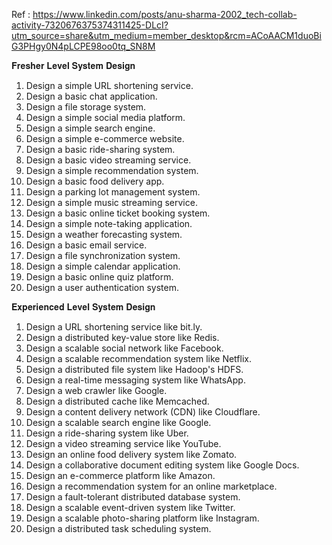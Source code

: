 Ref : https://www.linkedin.com/posts/anu-sharma-2002_tech-collab-activity-7320676375374311425-DLcI?utm_source=share&utm_medium=member_desktop&rcm=ACoAACM1duoBiG3PHgy0N4pLCPE98oo0tq_SN8M

𝐅𝐫𝐞𝐬𝐡𝐞𝐫 𝐋𝐞𝐯𝐞𝐥 𝐒𝐲𝐬𝐭𝐞𝐦 𝐃𝐞𝐬𝐢𝐠𝐧

1. Design a simple URL shortening service.
2. Design a basic chat application.
3. Design a file storage system.
4. Design a simple social media platform.
5. Design a simple search engine.
6. Design a simple e-commerce website.
7. Design a basic ride-sharing system.
8. Design a basic video streaming service.
9. Design a simple recommendation system.
10. Design a basic food delivery app.
11. Design a parking lot management system.
12. Design a simple music streaming service.
13. Design a basic online ticket booking system.
14. Design a simple note-taking application.
15. Design a weather forecasting system.
16. Design a basic email service.
17. Design a file synchronization system.
18. Design a simple calendar application.
19. Design a basic online quiz platform.
20. Design a user authentication system.

𝐄𝐱𝐩𝐞𝐫𝐢𝐞𝐧𝐜𝐞𝐝 𝐋𝐞𝐯𝐞𝐥 𝐒𝐲𝐬𝐭𝐞𝐦 𝐃𝐞𝐬𝐢𝐠𝐧

1. Design a URL shortening service like bit.ly.
2. Design a distributed key-value store like Redis.
3. Design a scalable social network like Facebook.
4. Design a scalable recommendation system like Netflix.
5. Design a distributed file system like Hadoop's HDFS.
6. Design a real-time messaging system like WhatsApp.
7. Design a web crawler like Google.
8. Design a distributed cache like Memcached.
9. Design a content delivery network (CDN) like Cloudflare.
10. Design a scalable search engine like Google.
11. Design a ride-sharing system like Uber.
12. Design a video streaming service like YouTube.
13. Design an online food delivery system like Zomato.
14. Design a collaborative document editing system like Google Docs.
15. Design an e-commerce platform like Amazon.
16. Design a recommendation system for an online marketplace.
17. Design a fault-tolerant distributed database system.
18. Design a scalable event-driven system like Twitter.
19. Design a scalable photo-sharing platform like Instagram.
20. Design a distributed task scheduling system.
